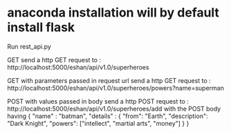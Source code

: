 # anaconda installation will by default install flask

Run rest_api.py

GET
send a http GET request to : http://localhost:5000/eshan/api/v1.0/superheroes

GET with parameters passed in request url
send a http GET request to : http://localhost:5000/eshan/api/v1.0/superheroes/powers?name=superman

POST with values passed in body
send a http POST request to : http://localhost:5000/eshan/api/v1.0/superheroes/add
with the POST body having
{
	"name" : "batman",
	"details" : {
		"from": "Earth",
        "description": "Dark Knight",
        "powers": ["intellect", "martial arts", "money"]
	}
}